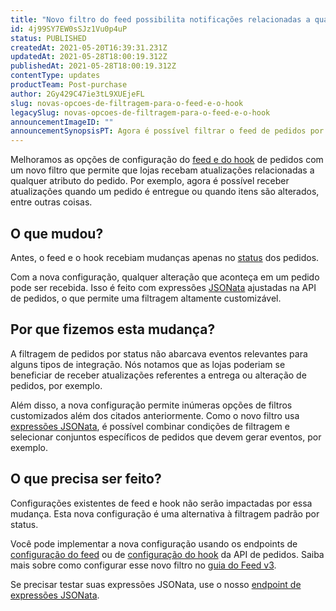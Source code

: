 ```yaml
---
title: "Novo filtro do feed possibilita notificações relacionadas a qualquer atributo do pedido"
id: 4j99SY7EW0sSJz1Vu0p4uP
status: PUBLISHED
createdAt: 2021-05-20T16:39:31.231Z
updatedAt: 2021-05-28T18:00:19.312Z
publishedAt: 2021-05-28T18:00:19.312Z
contentType: updates
productTeam: Post-purchase
author: 2Gy429C47ie3tL9XUEjeFL
slug: novas-opcoes-de-filtragem-para-o-feed-e-o-hook
legacySlug: novas-opcoes-de-filtragem-para-o-feed-e-o-hook
announcementImageID: ""
announcementSynopsisPT: Agora é possível filtrar o feed de pedidos por qualquer atributo, como entrega ou mudanças em itens, por exemplo.
---
```


Melhoramos as opções de configuração do [feed e do hook](https://developers.vtex.com/vtex-rest-api/docs/feed-v3-1) de pedidos com um novo filtro que permite que lojas recebam atualizações relacionadas a qualquer atributo do pedido. Por exemplo, agora é possível receber atualizações quando um pedido é entregue ou quando itens são alterados, entre outras coisas.

## O que mudou?

Antes, o feed e o hook recebiam mudanças apenas no [status](https://help.vtex.com/en/tutorial/order-status-table-oms--frequentlyAskedQuestions_773?&utm_source=autocomplete#) dos pedidos.

Com a nova configuração, qualquer alteração que aconteça em um pedido pode ser recebida. Isso é feito com expressões [JSONata](https://jsonata.org/) ajustadas na API de pedidos, o que permite uma filtragem altamente customizável.

## Por que fizemos esta mudança?

A filtragem de pedidos por status não abarcava eventos relevantes para alguns tipos de integração. Nós notamos que as lojas poderiam se beneficiar de receber atualizações referentes a entrega ou alteração de pedidos, por exemplo.

Além disso, a nova configuração permite inúmeras opções de filtros customizados além dos citados anteriormente. Como o novo filtro usa [expressões JSONata](https://docs.jsonata.org/overview.html), é possível combinar condições de filtragem e selecionar conjuntos específicos de pedidos que devem gerar eventos, por exemplo.

## O que precisa ser feito?

Configurações existentes de feed e hook não serão impactadas por essa mudança. Esta nova configuração é uma alternativa à filtragem padrão por status.

Você pode implementar a nova configuração usando os endpoints de [configuração do feed](https://developers.vtex.com/vtex-rest-api/reference/feed-v3) ou de [configuração do hook](https://developers.vtex.com/vtex-rest-api/docs/feed-v3-1#hook) da API de pedidos. Saiba mais sobre como configurar esse novo filtro no [guia do Feed v3](https://developers.vtex.com/vtex-rest-api/docs/feed-v3-1).

Se precisar testar suas expressões JSONata, use o nosso [endpoint de expressões JSONata](https://developers.vtex.com/vtex-rest-api/reference/feed-v3#testjsonataexpression).
